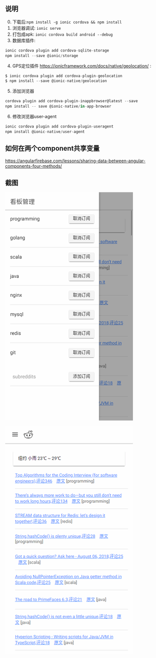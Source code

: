 ## 说明
0. 下载后:`npm install -g ionic cordova && npm install `
1. 浏览器调试: `ionic serve`
2. 打包成apk: `ionic cordova build android --debug`
3. 数据库插件:
   
```js
ionic cordova plugin add cordova-sqlite-storage
npm install --save @ionic/storage
```

4. GPS定位插件 https://ionicframework.com/docs/native/geolocation/ :
   
```js
$ ionic cordova plugin add cordova-plugin-geolocation
$ npm install --save @ionic-native/geolocation
```

5. 添加浏览器
```js
cordova plugin add cordova-plugin-inappbrowser@latest --save
npm install -- save @ionic-native/in-app-browser
```
6. 修改浏览器user-agent
```js
ionic cordova plugin add cordova-plugin-useragent
npm install @ionic-native/user-agent
```

## 如何在两个component共享变量
https://angularfirebase.com/lessons/sharing-data-between-angular-components-four-methods/

## 截图
![菜单](screensnap/1.png?raw=true "菜单")

![首页](screensnap/2.png?raw=true "首页")